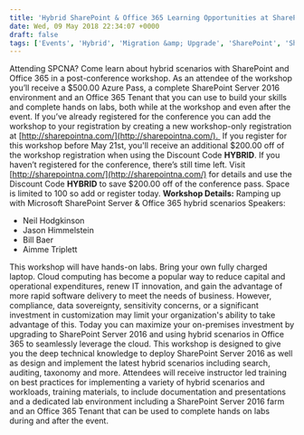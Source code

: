 ```yaml
---
title: 'Hybrid SharePoint & Office 365 Learning Opportunities at SharePoint Conference North America'
date: Wed, 09 May 2018 22:34:07 +0000
draft: false
tags: ['Events', 'Hybrid', 'Migration &amp; Upgrade', 'SharePoint', 'SharePoint Conference', 'SPC']
---
```


Attending SPCNA? Come learn about hybrid scenarios with SharePoint and Office 365 in a post-conference workshop. As an attendee of the workshop you’ll receive a $500.00 Azure Pass, a complete SharePoint Server 2016 environment and an Office 365 Tenant that you can use to build your skills and complete hands on labs, both while at the workshop and even after the event. If you’ve already registered for the conference you can add the workshop to your registration by creating a new workshop-only registration at [http://sharepointna.com/](http://sharepointna.com/).  If you register for this workshop before May 21st, you'll receive an additional $200.00 off of the workshop registration when using the Discount Code **HYBRID**. If you haven’t registered for the conference, there’s still time left. Visit [http://sharepointna.com/](http://sharepointna.com/) for details and use the Discount Code **HYBRID** to save $200.00 off of the conference pass. Space is limited to 100 so add or register today. **Workshop Details:** Ramping up with Microsoft SharePoint Server & Office 365 hybrid scenarios Speakers:

*   Neil Hodgkinson
*   Jason Himmelstein
*   Bill Baer
*   Aimme Triplett

This workshop will have hands-on labs. Bring your own fully charged laptop. Cloud computing has become a popular way to reduce capital and operational expenditures, renew IT innovation, and gain the advantage of more rapid software delivery to meet the needs of business. However, compliance, data sovereignty, sensitivity concerns, or a significant investment in customization may limit your organization's ability to take advantage of this. Today you can maximize your on-premises investment by upgrading to SharePoint Server 2016 and using hybrid scenarios in Office 365 to seamlessly leverage the cloud. This workshop is designed to give you the deep technical knowledge to deploy SharePoint Server 2016 as well as design and implement the latest hybrid scenarios including search, auditing, taxonomy and more. Attendees will receive instructor led training on best practices for implementing a variety of hybrid scenarios and workloads, training materials, to include documentation and presentations and a dedicated lab environment including a SharePoint Server 2016 farm and an Office 365 Tenant that can be used to complete hands on labs during and after the event.